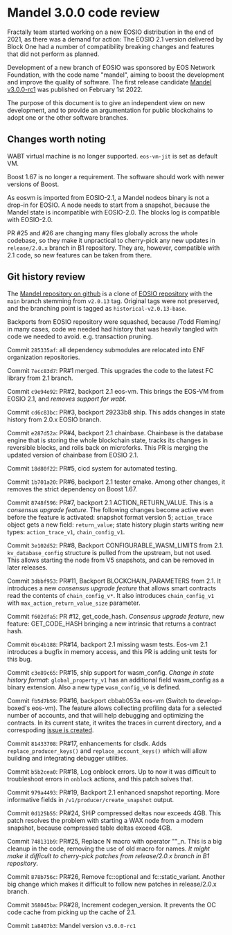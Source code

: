 Mandel 3.0.0 code review
========================

Fractally team started working on a new EOSIO distribution in the end
of 2021, as there was a demand for action: The EOSIO 2.1 version
delivered by Block One had a number of compatibility breaking changes
and features that did not perform as planned.

Development of a new branch of EOSIO was sponsored by EOS Network
Foundation, with the code name "mandel", aiming to boost the
development and improve the quality of software. The first release
candidate [Mandel
v3.0.0-rc1](https://github.com/eosnetworkfoundation/mandel/releases/tag/v3.0.0-rc1)
was published on February 1st 2022.

The purpose of this document is to give an independent view on new
development, and to provide an argumentation for public blockchains to
adopt one or the other software branches.



Changes worth noting
--------------------

WABT virtual machine is no longer supported. `eos-vm-jit` is set as
default VM.

Boost 1.67 is no longer a requirement. The software should work with
newer versions of Boost.

As eosvm is imported from EOSIO-2.1, a Mandel nodeos binary is not a
drop-in for EOSIO. A node needs to start from a snapshot, because the
Mandel state is incompatible with EOSIO-2.0. The blocks log is
compatible with EOSIO-2.0.

PR #25 and #26 are changing many files globally across the whole
codebase, so they make it unpractical to cherry-pick any new updates
in `release/2.0.x` branch in B1 repository. They are, however,
compatible with 2.1 code, so new features can be taken from there.


Git history review
------------------

The [Mandel repository on
github](https://github.com/eosnetworkfoundation/mandel) is a clone of
[EOSIO repository](https://github.com/EOSIO/eos) with the `main`
branch stemming from `v2.0.13` tag. Original tags were not preserved,
and the branching point is tagged as `historical-v2.0.13-base`.

Backports from EOSIO repository were squashed, because /Todd Fleming/
in many cases, code we needed had history that was heavily tangled
with code we needed to avoid. e.g. transaction pruning.

Commit `285335af`: all dependency submodules are relocated into ENF
organization repositories.

Commit `7ecc83d7`: PR#1 merged. This upgrades the code to the latest
FC library from 2.1 branch.

Commit `c9e94e92`: PR#2, backport 2.1 eos-vm. This brings the EOS-VM
from EOSIO 2.1, and *removes support for wabt*.

Commit `cd6c83bc`: PR#3, backport 29233b8 ship. This adds changes in
state history from 2.0.x EOSIO branch.

Commit `e287d52a`: PR#4, backport 2.1 chainbase. Chainbase is the
database engine that is storing the whole blockchain state, tracks its
changes in reversible blocks, and rolls back on microforks. This PR is
merging the updated version of chainbase from EOSIO 2.1.

Commit `18d80f22`: PR#5, cicd system for automated testing.

Commit `1b701a20`: PR#6, backport 2.1 tester cmake. Among other
changes, it removes the strict dependency on Boost 1.67.

Commit `8748f596`: PR#7, backport 2.1 ACTION_RETURN_VALUE. This is a
*consensus upgrade feature*. The following changes become active even
before the feature is activated: snapshot format version 5;
`action_trace` object gets a new field: `return_value`; state history
plugin starts writing new types: `action_trace_v1`, `chain_config_v1`.

Commit `3e102d52`: PR#8, Backport CONFIGURABLE_WASM_LIMITS from
2.1. `kv_database_config` structure is pulled from the upstream, but
not used. This allows starting the node from V5 snapshots, and can be
removed in later releases.

Commit `3dbbf953`: PR#11, Backport BLOCKCHAIN_PARAMETERS from 2.1. It
introduces a new *consensus upgrade feature* that allows smart
contracts read the contents of `chain_config_v*`. It also introduces
`chain_config_v1` with `max_action_return_value_size` parameter.

Commit `f602dfa5`: PR #12, get_code_hash. *Consensus upgrade feature*,
new feature: GET_CODE_HASH bringing a new intrinsic that returns a
contract hash.

Commit `0bc4b188`: PR#14, backport 2.1 missing wasm tests. Eos-vm 2.1
introduces a bugfix in memory access, and this PR is adding unit tests
for this bug.

Commit `c3e89c65`: PR#15, ship support for wasm_config. *Change in
state history format*: `global_property_v1` has an additional field
wasm_config as a binary extension. Also a new type `wasm_config_v0` is
defined.

Commit `fb5d7b59`: PR#16, backport cbbab053a eos-vm (Switch to
develop-boxed's eos-vm). The feature allows collecting profiling data
for a selected number of accounts, and that will help debugging and
optimizing the contracts. In its current state, it writes the traces
in current directory, and a correspoding [issue is
created](https://github.com/eosnetworkfoundation/mandel/issues/41).

Commit `81433708`: PR#17, enhancements for clsdk. Adds
`replace_producer_keys()` and `replace_account_keys()` which will
allow building and integrating debugger utilities.

Commit `b5b2cea0`: PR#18, Log onblock errors. Up to now it was
difficult to troubleshoot errors in `onblock` actions, and this patch
solves that.

Commit `979a4493`: PR#19, Backport 2.1 enhanced snapshot
reporting. More informative fields in `/v1/producer/create_snapshot`
output.

Commit `0d125b55`: PR#24, SHiP compressed deltas now exceeds
4GB. This patch resolves the problem with starting a WAX node from a
modern snapshot, because compressed table deltas exceed 4GB.

Commit `748131b9`: PR#25, Replace N macro with operator ""_n. This is
a big cleanup in the code, removing the use of old macro for
names. *It might make it difficult to cherry-pick patches from
release/2.0.x branch in B1 repository*.

Commit `878b756c`: PR#26, Remove fc::optional and
fc::static_variant. Another big change which makes it difficult to
follow new patches in release/2.0.x branch.

Commit `368045ba`: PR#28, Increment codegen_version. It prevents the
OC code cache from picking up the cache of 2.1.

Commit `1a8407b3`: Mandel version `v3.0.0-rc1`
